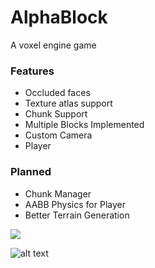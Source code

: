 # AlphaBlock

A voxel engine game 

### Features
* Occluded faces
* Texture atlas support
* Chunk Support
* Multiple Blocks Implemented
* Custom Camera 
* Player

### Planned
* Chunk Manager
* AABB Physics for Player
* Better Terrain Generation

![](https://image.ibb.co/eABaob/Screen_Shot_2018_01_27_at_6_30_46_PM.png)

![alt text](https://i.imgur.com/PRvmVh6.jpg)
